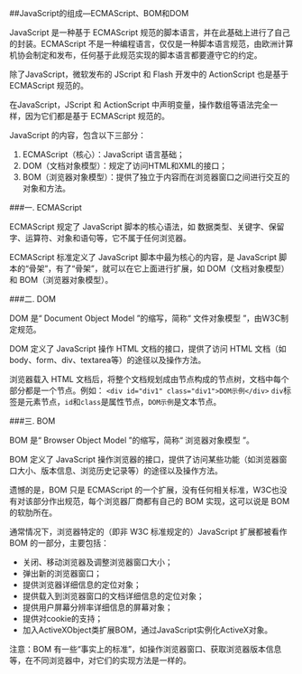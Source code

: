 ##JavaScript的组成—ECMAScript、BOM和DOM

JavaScript 是一种基于 ECMAScript 规范的脚本语言，并在此基础上进行了自己的封装。ECMAScript 不是一种编程语言，仅仅是一种脚本语言规范，由欧洲计算机协会制定和发布，任何基于此规范实现的脚本语言都要遵守它的约定。

除了JavaScript，微软发布的 JScript 和 Flash 开发中的 ActionScript 也是基于 ECMAScript 规范的。

在JavaScript，JScript 和 ActionScript 中声明变量，操作数组等语法完全一样，因为它们都是基于 ECMAScript 规范的。

JavaScript 的内容，包含以下三部分：
1. ECMAScript（核心）：JavaScript 语言基础；
2. DOM（文档对象模型）：规定了访问HTML和XML的接口；
3. BOM（浏览器对象模型）：提供了独立于内容而在浏览器窗口之间进行交互的对象和方法。

###一. ECMAScript

ECMAScript 规定了 JavaScript 脚本的核心语法，如 数据类型、关键字、保留字、运算符、对象和语句等，它不属于任何浏览器。

ECMAScript 标准定义了 JavaScript 脚本中最为核心的内容，是 JavaScript 脚本的“骨架”，有了“骨架”，就可以在它上面进行扩展，如 DOM（文档对象模型）和 BOM（浏览器对象模型）。

###二. DOM

DOM 是“ Document Object Model ”的缩写，简称“ 文件对象模型 ”，由W3C制定规范。

DOM 定义了 JavaScript 操作 HTML 文档的接口，提供了访问 HTML 文档（如body、form、div、textarea等）的途径以及操作方法。

浏览器载入 HTML 文档后，将整个文档规划成由节点构成的节点树，文档中每个部分都是一个节点。例如：
```<div id="div1" class="div1">DOM示例</div>```
`div`标签是元素节点，`id`和`class`是属性节点，`DOM示例`是文本节点。

###三. BOM

BOM 是“ Browser Object Model ”的缩写，简称“ 浏览器对象模型 ”。

BOM 定义了 JavaScript 操作浏览器的接口，提供了访问某些功能（如浏览器窗口大小、版本信息、浏览历史记录等）的途径以及操作方法。

遗憾的是，BOM 只是 ECMAScript 的一个扩展，没有任何相关标准，W3C也没有对该部分作出规范，每个浏览器厂商都有自己的 BOM 实现，这可以说是 BOM 的软肋所在。

通常情况下，浏览器特定的（即非 W3C 标准规定的）JavaScript 扩展都被看作 BOM 的一部分，主要包括：
- 关闭、移动浏览器及调整浏览器窗口大小；
- 弹出新的浏览器窗口；
- 提供浏览器详细信息的定位对象；
- 提供载入到浏览器窗口的文档详细信息的定位对象；
- 提供用户屏幕分辨率详细信息的屏幕对象；
- 提供对cookie的支持；
- 加入ActiveXObject类扩展BOM，通过JavaScript实例化ActiveX对象。

注意：BOM 有一些“事实上的标准”，如操作浏览器窗口、获取浏览器版本信息等，在不同浏览器中，对它们的实现方法是一样的。